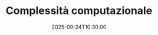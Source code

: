 ---
type: lecture
date: 2025-09-24T10:30:00
title: Complessità computazionale
lecture_type: Lezione
thumbnail: /static_files/presentations/lec.jpg
links:
- url: https://github.com/Informatica-per-le-biotecnologie-UniPI/web25/blob/teaching/algoritmica/2.pdf
  name: slides
hide_from_announcments: true
---
